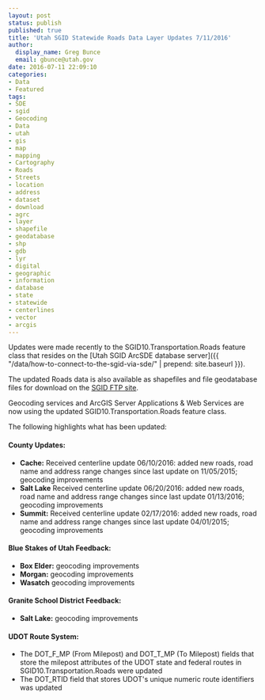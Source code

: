 ```yaml
---
layout: post
status: publish
published: true
title: 'Utah SGID Statewide Roads Data Layer Updates 7/11/2016'
author:
  display_name: Greg Bunce
  email: gbunce@utah.gov
date: 2016-07-11 22:09:10
categories:
- Data
- Featured
tags:
- SDE
- sgid
- Geocoding
- Data
- utah
- gis
- map
- mapping
- Cartography
- Roads
- Streets
- location
- address
- dataset
- download
- agrc
- layer
- shapefile
- geodatabase
- shp
- gdb
- lyr
- digital
- geographic
- information
- database
- state
- statewide
- centerlines
- vector
- arcgis
---
```


Updates were made recently to the SGID10.Transportation.Roads feature class that resides on the [Utah SGID ArcSDE database server]({{ "/data/how-to-connect-to-the-sgid-via-sde/" | prepend: site.baseurl }}).

The updated Roads data is also available as shapefiles and file geodatabase files for download on the <a href="ftp://ftp.agrc.utah.gov/UtahSGID_Vector/UTM12_NAD83/TRANSPORTATION/PackagedData/_Statewide/UtahRoadAndHighwaySystem/">SGID FTP site</a>.

Geocoding services and ArcGIS Server Applications & Web Services are now using the updated SGID10.Transportation.Roads feature class.

The following highlights what has been updated:

#### County Updates:

 - **Cache:** Received centerline update 06/10/2016: added new roads, road name and address range changes since last update on 11/05/2015; geocoding improvements
 - **Salt Lake** Received centerline update 06/20/2016: added new roads, road name and address range changes since last update 01/13/2016; geocoding improvements
 - **Summit:** Received centerline update 02/17/2016: added new roads, road name and address range changes since last update 04/01/2015; geocoding improvements

#### Blue Stakes of Utah Feedback:

 - **Box Elder:** geocoding improvements
 - **Morgan:** geocoding improvements
 - **Wasatch** geocoding improvements

#### Granite School District Feedback:

 - **Salt Lake:** geocoding improvements

#### UDOT Route System:

 - The DOT_F_MP (From Milepost) and DOT_T_MP (To Milepost) fields that store the milepost attributes of the UDOT state and federal routes in SGID10.Transportation.Roads were updated
 - The DOT_RTID field that stores UDOT's unique numeric route identifiers was updated
